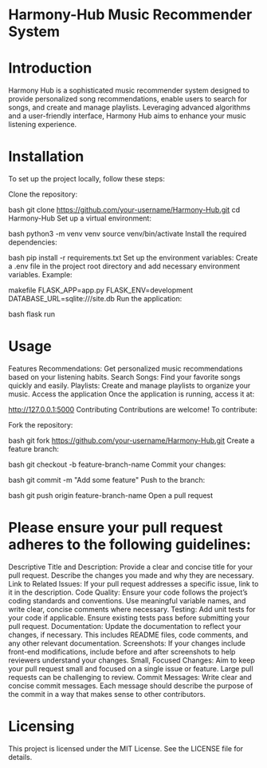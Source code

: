 # Harmony-Hub Music Recommender System
# Introduction
Harmony Hub is a sophisticated music recommender system designed to provide personalized song recommendations, enable users to search for songs, and create and manage playlists. Leveraging advanced algorithms and a user-friendly interface, Harmony Hub aims to enhance your music listening experience.
# Installation
To set up the project locally, follow these steps:

Clone the repository:

bash
git clone https://github.com/your-username/Harmony-Hub.git
cd Harmony-Hub
Set up a virtual environment:

bash
python3 -m venv venv
source venv/bin/activate
Install the required dependencies:

bash
pip install -r requirements.txt
Set up the environment variables:
Create a .env file in the project root directory and add necessary environment variables. Example:

makefile
FLASK_APP=app.py
FLASK_ENV=development
DATABASE_URL=sqlite:///site.db
Run the application:

bash
flask run

# Usage
Features
Recommendations: Get personalized music recommendations based on your listening habits.
Search Songs: Find your favorite songs quickly and easily.
Playlists: Create and manage playlists to organize your music.
Access the application
Once the application is running, access it at:

http://127.0.0.1:5000
Contributing
Contributions are welcome! To contribute:

Fork the repository:

bash
git fork https://github.com/your-username/Harmony-Hub.git
Create a feature branch:

bash
git checkout -b feature-branch-name
Commit your changes:

bash
git commit -m "Add some feature"
Push to the branch:

bash
git push origin feature-branch-name
Open a pull request

# Please ensure your pull request adheres to the following guidelines:

Descriptive Title and Description: Provide a clear and concise title for your pull request. Describe the changes you made and why they are necessary.
Link to Related Issues: If your pull request addresses a specific issue, link to it in the description.
Code Quality: Ensure your code follows the project’s coding standards and conventions. Use meaningful variable names, and write clear, concise comments where necessary.
Testing: Add unit tests for your code if applicable. Ensure existing tests pass before submitting your pull request.
Documentation: Update the documentation to reflect your changes, if necessary. This includes README files, code comments, and any other relevant documentation.
Screenshots: If your changes include front-end modifications, include before and after screenshots to help reviewers understand your changes.
Small, Focused Changes: Aim to keep your pull request small and focused on a single issue or feature. Large pull requests can be challenging to review.
Commit Messages: Write clear and concise commit messages. Each message should describe the purpose of the commit in a way that makes sense to other contributors.

# Licensing
This project is licensed under the MIT License. See the LICENSE file for details.
